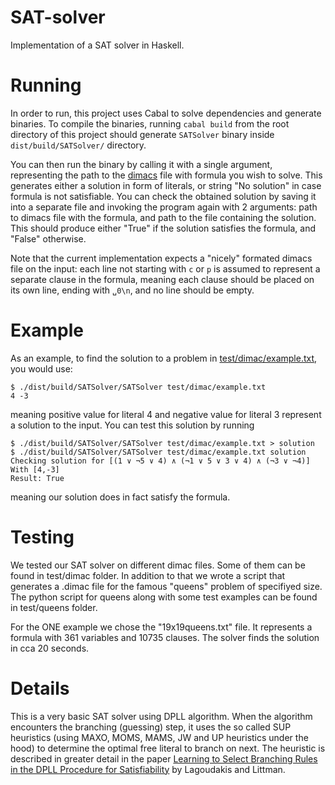 # SAT-solver
Implementation of a SAT solver in Haskell.

# Running
In order to run, this project uses Cabal to solve dependencies and generate binaries. To compile the binaries, running `cabal build` from the root directory of this project should generate `SATSolver` binary inside `dist/build/SATSolver/` directory.

You can then run the binary by calling it with a single argument, representing the path to the [dimacs](http://www.satcompetition.org/2009/format-benchmarks2009.html) file with formula you wish to solve. This generates either a solution in form of literals, or string "No solution" in case formula is not satisfiable. You can check the obtained solution by saving it into a separate file and invoking the program again with 2 arguments: path to dimacs file with the formula, and path to the file containing the solution. This should produce either "True" if the solution satisfies the formula, and "False" otherwise.

Note that the current implementation expects a "nicely" formated dimacs file on the input: each line not starting with `c` or `p` is assumed to represent a separate clause in the formula, meaning each clause should be placed on its own line, ending with `␣0\n`, and no line should be empty.

# Example
As an example, to find the solution to a problem in [test/dimac/example.txt](test/dimac/example.txt), you would use:

    $ ./dist/build/SATSolver/SATSolver test/dimac/example.txt
    4 -3

meaning positive value for literal 4 and negative value for literal 3 represent a solution to the input. You can test this solution by running

    $ ./dist/build/SATSolver/SATSolver test/dimac/example.txt > solution
    $ ./dist/build/SATSolver/SATSolver test/dimac/example.txt solution
    Checking solution for [(1 ∨ ¬5 ∨ 4) ∧ (¬1 ∨ 5 ∨ 3 ∨ 4) ∧ (¬3 ∨ ¬4)]
    With [4,-3]
    Result: True

meaning our solution does in fact satisfy the formula.

# Testing
We tested our SAT solver on different dimac files. Some of them can be found in test/dimac folder. In addition to that we wrote a script that generates a .dimac file for the famous "queens" problem of specifiyed size.
The python script for queens along with some test examples can be found in test/queens folder.

For the ONE example we chose the "19x19queens.txt" file. It represents a formula with 361 variables and 10735 clauses. The solver finds the solution in cca 20 seconds. 

# Details
This is a very basic SAT solver using DPLL algorithm. When the algorithm encounters the branching (guessing) step, it uses the so called SUP heuristics (using MAXO, MOMS, MAMS, JW and UP heuristics under the hood) to determine the optimal free literal to branch on next. The heuristic is described in greater detail in the paper [Learning to Select Branching Rules in the DPLL Procedure for Satisfiability](https://www.cs.duke.edu/research/AI/RLSAT/sat2001.pdf) by Lagoudakis and Littman.
